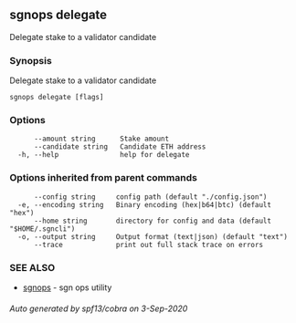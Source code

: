 ## sgnops delegate

Delegate stake to a validator candidate

### Synopsis

Delegate stake to a validator candidate

```
sgnops delegate [flags]
```

### Options

```
      --amount string      Stake amount
      --candidate string   Candidate ETH address
  -h, --help               help for delegate
```

### Options inherited from parent commands

```
      --config string     config path (default "./config.json")
  -e, --encoding string   Binary encoding (hex|b64|btc) (default "hex")
      --home string       directory for config and data (default "$HOME/.sgncli")
  -o, --output string     Output format (text|json) (default "text")
      --trace             print out full stack trace on errors
```

### SEE ALSO

* [sgnops](sgnops.md)	 - sgn ops utility

###### Auto generated by spf13/cobra on 3-Sep-2020
